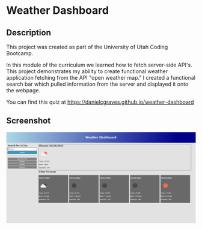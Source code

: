 # Weather Dashboard

## Description

This project was created as part of the University of Utah Coding Bootcamp.

In this module of the curriculum we learned how to fetch server-side API's. This project demonstrates my ability to create functional weather application fetching from the API "open weather map." I created a functional search bar which pulled information from the server and displayed it onto the webpage.

You can find this quiz at https://danielcgraves.github.io/weather-dashboard

## Screenshot

![Alt text](/assets/weather-dashboard-screenshot.png?raw=true "screenshot of the weather dashboard")


